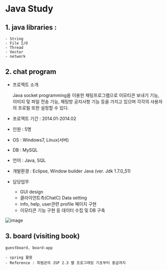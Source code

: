# Java Study

## 1. java libraries :
    - String
    - File I/O
    - Thread
    - Vector
    - network

## 2. chat program 
* 프로젝트 소개

    Java socket programming을 이용한 채팅프로그램으로 이모티콘 보내기 기능, 이미지 및 파일 전송 기능, 채팅방 공지사항 기능 등을 가지고 있으며 각각의 사용자의 프로필 또한 설정할 수 있다.

* 프로젝트 기간 : 2014.01-2014.02 
* 인원 : 5명
* OS : Windows7, Linux(서버)
* DB : MySQL
* 언어 : Java, SQL
* 개발환경 : Eclipse, Window builder Java (ver. Jdk 1.7.0_51)
* 담당업무
  - GUI design
  - 클라이언트측(ChatC) Data  setting 
  - info, help, user관련 profile 페이지 구현
  - 이모티콘 기능 구현 등 데이터 수집 및 DB 구축
 
![image](https://user-images.githubusercontent.com/8167433/74086994-b8f37180-4acb-11ea-9a16-d2d34ccb3446.png)


## 3. board (visiting book)
    guestboard, board-app
    
    - spring 활용
    - Reference : 최범균의 JSP 2.3 웹 프로그래밍 기초부터 중급까지
